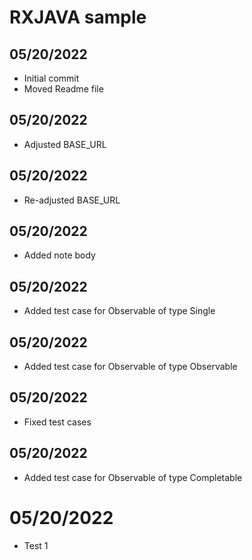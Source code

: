 # RXJAVA sample

## 05/20/2022
* Initial commit 
* Moved Readme file

## 05/20/2022
* Adjusted BASE_URL

## 05/20/2022
* Re-adjusted BASE_URL

## 05/20/2022
* Added note body 

## 05/20/2022
* Added test case for Observable of type Single 

## 05/20/2022
* Added test case for Observable of type Observable 

## 05/20/2022
* Fixed test cases 

## 05/20/2022
* Added test case for Observable of type Completable 

# 05/20/2022
* Test 1
